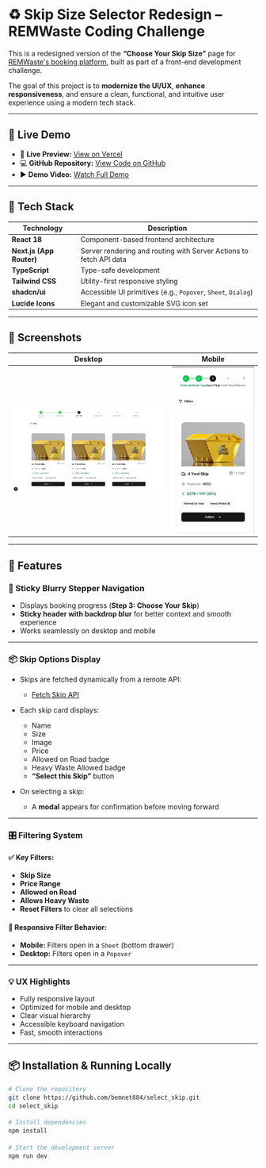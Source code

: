 # ♻️ Skip Size Selector Redesign – REMWaste Coding Challenge

This is a redesigned version of the **“Choose Your Skip Size”** page for [REMWaste's booking platform](https://wewantwaste.co.uk/), built as part of a front-end development challenge.

The goal of this project is to **modernize the UI/UX**, **enhance responsiveness**, and ensure a clean, functional, and intuitive user experience using a modern tech stack.

---

## 🚀 Live Demo

- 🔗 **Live Preview:** [View on Vercel](https://select-skip.vercel.app/)
- 💻 **GitHub Repository:** [View Code on GitHub](https://github.com/bemnet884/select_skip)
- ▶️ **Demo Video:** [Watch Full Demo](https://drive.google.com/file/d/1r-Lvye_hbd91jwzCIRt5IBg5-IELg841/view?usp=sharing)

---

## 🧰 Tech Stack

| Technology        | Description |
|------------------|-------------|
| **React 18**      | Component-based frontend architecture |
| **Next.js (App Router)** | Server rendering and routing with Server Actions to fetch API data |
| **TypeScript**    | Type-safe development |
| **Tailwind CSS**  | Utility-first responsive styling |
| **shadcn/ui**     | Accessible UI primitives (e.g., `Popover`, `Sheet`, `Dialog`) |
| **Lucide Icons**  | Elegant and customizable SVG icon set |

---

## 📸 Screenshots

| Desktop | Mobile |
|--------|--------|
| ![Desktop Screenshot](./public/screenshots/skipselection.png) | ![Mobile Screenshot](./public/screenshots/skipmobile1.jpg) |

---

## 🧩 Features

### 🧭 Sticky Blurry Stepper Navigation

- Displays booking progress (**Step 3: Choose Your Skip**)
- **Sticky header with backdrop blur** for better context and smooth experience
- Works seamlessly on desktop and mobile

---

### 📦 Skip Options Display

- Skips are fetched dynamically from a remote API:
  - [Fetch Skip API](https://app.wewantwaste.co.uk/api/skips/by-location?postcode=NR32&area=Lowestoft)
- Each skip card displays:
  - Name
  - Size
  - Image
  - Price
  - Allowed on Road badge
  - Heavy Waste Allowed badge
  - **“Select this Skip”** button

- On selecting a skip:
  - A **modal** appears for confirmation before moving forward

---

### 🎛️ Filtering System

#### ✅ Key Filters:
- **Skip Size**
- **Price Range**
- **Allowed on Road**
- **Allows Heavy Waste**
- **Reset Filters** to clear all selections

#### 📱 Responsive Filter Behavior:
- **Mobile:** Filters open in a `Sheet` (bottom drawer)
- **Desktop:** Filters open in a `Popover`

---

### 💡 UX Highlights

- Fully responsive layout
- Optimized for mobile and desktop
- Clear visual hierarchy
- Accessible keyboard navigation
- Fast, smooth interactions

---

## 📦 Installation & Running Locally

```bash
# Clone the repository
git clone https://github.com/bemnet884/select_skip.git
cd select_skip

# Install dependencies
npm install

# Start the development server
npm run dev
